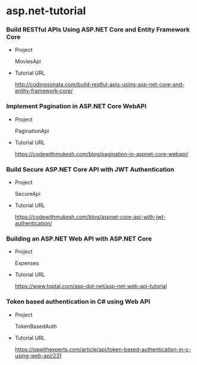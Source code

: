 # asp.net-tutorial

### Build RESTful APIs Using ASP.NET Core and Entity Framework Core

- Project

  MoviesApi

- Tutorial URL

  http://codingsonata.com/build-restful-apis-using-asp-net-core-and-entity-framework-core/

### Implement Pagination in ASP.NET Core WebAPI

- Project

  PaginationApi

- Tutorial URL

  https://codewithmukesh.com/blog/pagination-in-aspnet-core-webapi/

### Build Secure ASP.NET Core API with JWT Authentication

- Project

  SecureApi

- Tutorial URL

  https://codewithmukesh.com/blog/aspnet-core-api-with-jwt-authentication/

### Building an ASP.NET Web API with ASP.NET Core

- Project

  Expenses

- Tutorial URL

  https://www.toptal.com/asp-dot-net/asp-net-web-api-tutorial

### Token based authentication in C# using Web API

- Project

  TokenBasedAuth

- Tutorial URL

  https://qawithexperts.com/article/api/token-based-authentication-in-c-using-web-api/231
  
  

